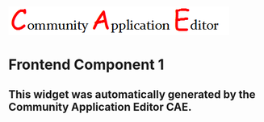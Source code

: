 ![CAE](https://github.com/GHProjectsTest/application-38/blob/gh-pages/frontendComponent-39/img/logo.png)  

Frontend Component 1
===================


This widget was automatically generated by the Community Application Editor CAE.  
---------------
